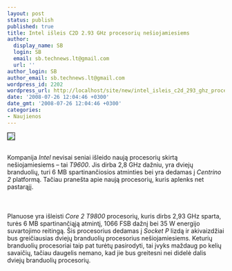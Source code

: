 ```yaml
---
layout: post
status: publish
published: true
title: Intel išleis C2D 2.93 GHz procesorių nešiojamiesiems
author:
  display_name: SB
  login: SB
  email: sb.technews.lt@gmail.com
  url: ''
author_login: SB
author_email: sb.technews.lt@gmail.com
wordpress_id: 2202
wordpress_url: http://localhost/site/new/intel_isleis_c2d_293_ghz_procesoriu_nesiojamiesiems/
date: '2008-07-26 12:04:46 +0300'
date_gmt: '2008-07-26 12:04:46 +0300'
categories:
- Naujienos
---
```

<div class="imgright"><img src="http://img133.imageshack.us/img133/2677/core2doulogola5.png" border="1"></div>
<p><br>Kompanija <i>Intel</i> nevisai seniai išleido naują procesorių skirtą nešiojamiesiems – tai <i>T9600</i>. Jis dirba 2,8 GHz dažniu, yra dviejų branduolių, turi 6 MB spartinančiosios atminties bei yra dedamas į <i>Centrino 2</i> platformą. Tačiau pranešta apie naują procesorių, kuris aplenks net pastarąjį.<br />
<br><br />
<br>Planuose yra išleisti <i>Core 2 T9800</i> procesorių, kuris dirbs 2,93 GHz sparta, turės 6 MB spartinančiąją atmintį, 1066 FSB dažnį bei 35 W energijo suvartojimo reitingą. Šis procesorius dedamas į <i>Socket P</i> lizdą ir akivaizdžiai bus greičiausias dviejų branduolių procesorius nešiojamiesiems. Keturių branduolių procesoriai taip pat turėtų pasirodyti, tai įvyks maždaug po kelių savaičių, tačiau daugelis nemano, kad jie bus greitesni nei didelė dalis dviejų branduolių procesorių.<br />
<br><br />
<br><br />
<br></p>
